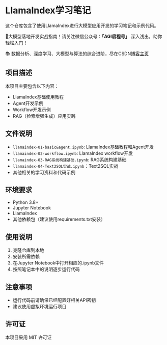# LlamaIndex学习笔记

这个仓库包含了使用LlamaIndex进行大模型应用开发的学习笔记和示例代码。

🚀大模型落地开发实战指南！请关注微信公众号：**「AGI启程号」** 深入浅出，助你轻松入门！

📚 数据分析、深度学习、大模型与算法的综合进阶，尽在CSDN[博客主页](https://blog.csdn.net/qq_33489955?type=blog)

## 项目描述

本项目主要包含以下内容：
- LlamaIndex基础使用教程
- Agent开发示例
- Workflow开发示例
- RAG（检索增强生成）应用实践

## 文件说明

- `llamaindex-01-basic&agent.ipynb`: LlamaIndex基础教程和Agent开发
- `llamaindex-02-workflow.ipynb`: LlamaIndex workflow开发
- `llamaindex-03-RAG系统构建基础.ipynb`: RAG系统构建基础
- `llamaindex-04-Text2SQL实战.ipynb`：Text2SQL实战
- 其他相关的学习资料和代码示例

## 环境要求

- Python 3.8+
- Jupyter Notebook
- LlamaIndex
- 其他依赖包（建议使用requirements.txt安装）

## 使用说明

1. 克隆仓库到本地
2. 安装所需依赖
3. 在Jupyter Notebook中打开相应的.ipynb文件
4. 按照笔记本中的说明逐步运行代码

## 注意事项

- 运行代码前请确保已经配置好相关API密钥
- 建议使用虚拟环境运行项目

## 许可证

本项目采用 MIT 许可证 
